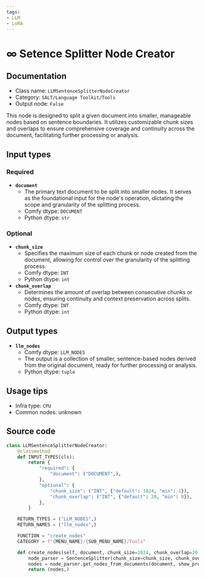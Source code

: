 ```yaml
---
tags:
- LLM
- LoRA
---
```


# ∞ Setence Splitter Node Creator
## Documentation
- Class name: `LLMSentenceSplitterNodeCreator`
- Category: `SALT/Language Toolkit/Tools`
- Output node: `False`

This node is designed to split a given document into smaller, manageable nodes based on sentence boundaries. It utilizes customizable chunk sizes and overlaps to ensure comprehensive coverage and continuity across the document, facilitating further processing or analysis.
## Input types
### Required
- **`document`**
    - The primary text document to be split into smaller nodes. It serves as the foundational input for the node's operation, dictating the scope and granularity of the splitting process.
    - Comfy dtype: `DOCUMENT`
    - Python dtype: `str`
### Optional
- **`chunk_size`**
    - Specifies the maximum size of each chunk or node created from the document, allowing for control over the granularity of the splitting process.
    - Comfy dtype: `INT`
    - Python dtype: `int`
- **`chunk_overlap`**
    - Determines the amount of overlap between consecutive chunks or nodes, ensuring continuity and context preservation across splits.
    - Comfy dtype: `INT`
    - Python dtype: `int`
## Output types
- **`llm_nodes`**
    - Comfy dtype: `LLM_NODES`
    - The output is a collection of smaller, sentence-based nodes derived from the original document, ready for further processing or analysis.
    - Python dtype: `tuple`
## Usage tips
- Infra type: `CPU`
- Common nodes: unknown


## Source code
```python
class LLMSentenceSplitterNodeCreator:
    @classmethod
    def INPUT_TYPES(cls):
        return {
            "required": {
                "document": ("DOCUMENT",),
            },
            "optional": {
                "chunk_size": ("INT", {"default": 1024, "min": 1}),
                "chunk_overlap": ("INT", {"default": 20, "min": 0}),
            },
        }

    RETURN_TYPES = ("LLM_NODES",)
    RETURN_NAMES = ("llm_nodes",)

    FUNCTION = "create_nodes"
    CATEGORY = f"{MENU_NAME}/{SUB_MENU_NAME}/Tools"

    def create_nodes(self, document, chunk_size=1024, chunk_overlap=20):
        node_parser = SentenceSplitter(chunk_size=chunk_size, chunk_overlap=chunk_overlap)
        nodes = node_parser.get_nodes_from_documents(document, show_progress=False)        
        return (nodes,)

```
